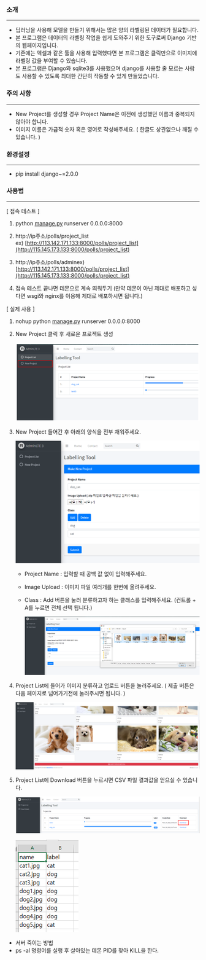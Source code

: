 ### 소개 
---
- 딥러닝을 사용해 모델을 만들기 위해서는 많은 양의 라벨링된 데이터가 필요합니다.
- 본 프로그램은 데이터의 라벨링 작업을 쉽게 도와주기 위한 도구로써 Django 기반의 웹페이지입니다.
- 기존에는 엑셀과 같은 툴을 사용해 입력했다면 본 프로그램은 클릭만으로 이미지에 라벨링 값을 부여할 수 있습니다.
- 본 프로그램은 Django와 sqlite3를 사용했으며 django를 사용할 줄 모르는 사람도 사용할 수 있도록 최대한 간단히 작동할 수 있게 만들었습니다.


### 주의 사항
---
- New Project를 생성할 경우 Project Name은 이전에 생성했던 이름과 중복되지 않아야 합니다.
- 이미지 이름은 가급적 숫자 혹은 영어로 작성해주세요. ( 한글도 상관없으나 깨질 수 있습니다. )


### 환경설정
---
- pip install django~=2.0.0


### 사용법
---

[ 접속 테스트 ]

1. python [manage.py](http://manage.py) runserver 0.0.0.0:8000

2. http://ip주소/polls/project_list  
ex) [http://113.142.171.133:8000/polls/project_list](http://115.145.173.133:8000/polls/project_list)

3. http://ip주소/polls/adminex)  
[http://113.142.171.133:8000/polls/project_list](http://115.145.173.133:8000/polls/project_list)


4. 접속 테스트 끝나면 데몬으로 계속 띄워두기
(만약 데몬이 아닌 제대로 배포하고 싶다면 wsgi와 nginx를 이용해 제대로 배포하시면 됩니다.)


[ 실제 사용 ]

1. nohup python [manage.py](http://manage.py/) runserver 0.0.0.0:8000
2. New Project 클릭 후 새로운 프로젝트 생성

    ![1.png](./image/1.png)

3. New Project 들어간 후 아래의 양식을 전부 채워주세요.

    ![2.png](./image/2.png)

    - Project Name : 입력할 때 공백 값 없이 입력해주세요.
    - Image Upload : 이미지 파일 여러개를 한번에 올려주세요.
    - Class : Add 버튼을 눌러 분류하고자 하는 클래스를 입력해주세요. (컨트롤 + A를 누르면 전체 선택 됩니다.)  

        ![3.png](./image/3.png)

4. Project List에 들어가 이미지 분류하고 업로드 버튼을 눌러주세요. ( 제출 버튼은 다음 페이지로 넘어가기전에 눌러주시면 됩니다. )

    ![4.png](./image/4.png)

5. Project List에 Download 버튼을 누르시면 CSV 파일 결과값을 얻으실 수 있습니다.

    ![5.png](./image/5.png)

    ![6.png](./image/6.png)

- 서버 죽이는 방법
- ps -al 명령어를 실행 후 살아있는 데몬 PID를 찾아 KILL을 한다.
